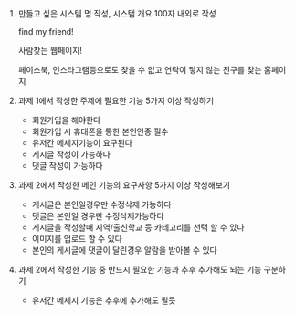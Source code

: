 1. 만들고 싶은 시스템 명 작성, 시스탬 개요 100자 내외로 작성

   find my friend!

   사람찾는 웹페이지!

   페이스북, 인스타그램등으로도 찾을 수 없고 연락이 닿지 않는 친구를 찾는 홈페이지

   

2. 과제 1에서 작성한 주제에 필요한 기능 5가지 이상 작성하기
   - 회원가입을 해야한다
   - 회원가입 시 휴대폰을 통한 본인인증 필수
   - 유저간 메세지기능이 요구된다
   - 게시글 작성이 가능하다
   - 댓글 작성이 가능하다

3. 과제 2에서 작성한 메인 기능의 요구사항 5가지 이상 작성해보기

   - 게시글은 본인일경우만 수정삭제 가능하다
   - 댓글은 본인일 경우만 수정삭제가능하다
   - 게시글을 작성할때 지역/출신학교 등 카테고리를 선택 할 수 있다
   - 이미지를 업로드 할 수 있다
   - 본인의 게시글에 댓글이 달린경우 알람을 받아볼 수 있다

4. 과제 2에서 작성한 기능 중 반드시 필요한 기능과 추후 추가해도 되는 기능 구분하기

   - 유저간 메세지 기능은 추후에 추가해도 될듯

   